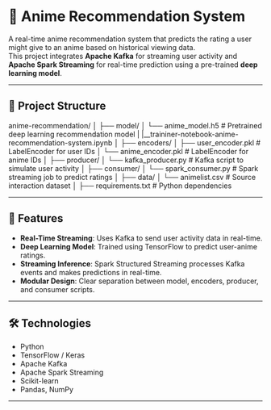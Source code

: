 # 🎯 Anime Recommendation System

A real-time anime recommendation system that predicts the rating a user might give to an anime based on historical viewing data.  
This project integrates **Apache Kafka** for streaming user activity and **Apache Spark Streaming** for real-time prediction using a pre-trained **deep learning model**.

---

## 📂 Project Structure

anime-recommendation/
│
├── model/
│   └── anime_model.h5                # Pretrained deep learning recommendation model
|   |__traininer-notebook-anime-recommendation-system.ipynb
│
├── encoders/
│   ├── user_encoder.pkl              # LabelEncoder for user IDs
│   └── anime_encoder.pkl             # LabelEncoder for anime IDs
│
├── producer/
│   └── kafka_producer.py            # Kafka script to simulate user activity
│
├── consumer/
│   └── spark_consumer.py            # Spark streaming job to predict ratings
│
├── data/
│   └── animelist.csv                # Source interaction dataset
│
├── requirements.txt                 # Python dependencies


---

## 🚀 Features
- **Real-Time Streaming**: Uses Kafka to send user activity data in real-time.
- **Deep Learning Model**: Trained using TensorFlow to predict user-anime ratings.
- **Streaming Inference**: Spark Structured Streaming processes Kafka events and makes predictions in real-time.
- **Modular Design**: Clear separation between model, encoders, producer, and consumer scripts.

---

## 🛠 Technologies
- Python
- TensorFlow / Keras
- Apache Kafka
- Apache Spark Streaming
- Scikit-learn
- Pandas, NumPy

---

